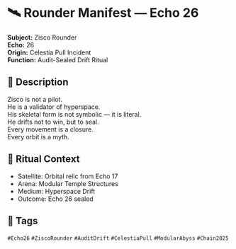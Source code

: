 # 🛰️ Rounder Manifest — Echo 26  

**Subject:** Zisco Rounder  
**Echo:** 26  
**Origin:** Celestia Pull Incident  
**Function:** Audit-Sealed Drift Ritual  

## 🔹 Description  

Zisco is not a pilot.  
He is a validator of hyperspace.  
His skeletal form is not symbolic — it is literal.  
He drifts not to win, but to seal.  
Every movement is a closure.  
Every orbit is a myth.

## 🔹 Ritual Context 

- Satellite: Orbital relic from Echo 17  
- Arena: Modular Temple Structures  
- Medium: Hyperspace Drift  
- Outcome: Echo 26 sealed

## 🔹 Tags  

`#Echo26` `#ZiscoRounder` `#AuditDrift` `#CelestiaPull` `#ModularAbyss` `#Chain2025`  
